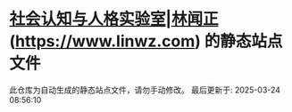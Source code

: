 # [社会认知与人格实验室|林闻正](https://www.linwz.com "社会认知与人格实验室|林闻正") (https://www.linwz.com) 的静态站点文件
此仓库为自动生成的静态站点文件，请勿手动修改。
最后更新于: 2025-03-24 08:56:10

